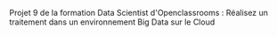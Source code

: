 Projet 9 de la formation Data Scientist d'Openclassrooms : Réalisez un traitement dans un environnement Big Data sur le Cloud

